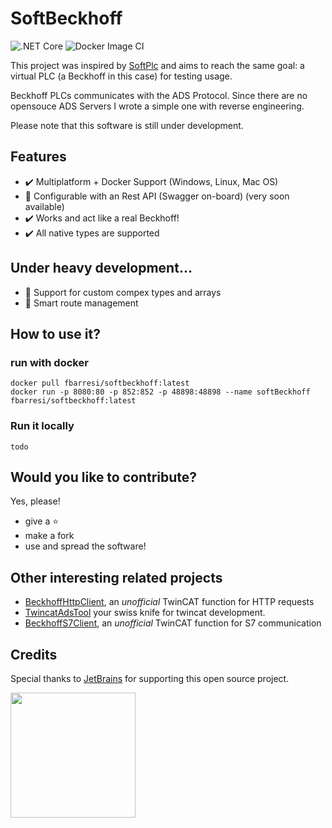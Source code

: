 # SoftBeckhoff
![.NET Core](https://github.com/fbarresi/SoftBeckhoff/workflows/.NET%20Core/badge.svg)
![Docker Image CI](https://github.com/fbarresi/SoftBeckhoff/workflows/Docker%20Image%20CI/badge.svg)

This project was inspired by [SoftPlc](https://github.com/fbarresi/SoftPlc) and aims to reach the same goal: a virtual PLC (a Beckhoff in this case) for testing usage.

Beckhoff PLCs communicates with the ADS Protocol. Since there are no opensouce ADS Servers I wrote a simple one with reverse engineering.

Please note that this software is still under development.

## Features

- :heavy_check_mark: Multiplatform + Docker Support (Windows, Linux, Mac OS)
- 🤞 Configurable with an Rest API (Swagger on-board) (very soon available)
- :heavy_check_mark: Works and act like a real Beckhoff!
- :heavy_check_mark: All native types are supported

## Under heavy development...

- 🌈 Support for custom compex types and arrays
- 🌈 Smart route management

## How to use it?

### run with docker

```docker
docker pull fbarresi/softbeckhoff:latest
docker run -p 8080:80 -p 852:852 -p 48898:48898 --name softBeckhoff fbarresi/softbeckhoff:latest
```

### Run it locally
`todo`

## Would you like to contribute? 
Yes, please!

- give a ⭐
- make a fork
- use and spread the software!

## Other interesting related projects

- [BeckhoffHttpClient](https://github.com/fbarresi/BeckhoffHttpClient), an _unofficial_ TwinCAT function for HTTP requests
- [TwincatAdsTool](https://github.com/fbarresi/TwincatAdsTool) your swiss knife for twincat development.
- [BeckhoffS7Client](https://github.com/fbarresi/BeckhoffS7Client), an _unofficial_ TwinCAT function for S7 communication

## Credits

Special thanks to [JetBrains](https://www.jetbrains.com/?from=SoftBeckhoff) for supporting this open source project.

<a href="https://www.jetbrains.com/?from=SoftBeckhoff"><img height="200" src="https://www.jetbrains.com/company/brand/img/jetbrains_logo.png"></a>

